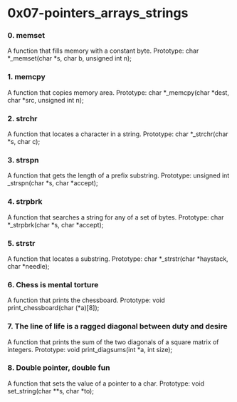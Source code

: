 # 0x07-pointers_arrays_strings
### 0. memset
A  function that fills memory with a constant byte.
Prototype: char *_memset(char *s, char b, unsigned int n);

### 1. memcpy
A function that copies memory area.
Prototype: char *_memcpy(char *dest, char *src, unsigned int n);

### 2. strchr
A function that locates a character in a string.
Prototype: char *_strchr(char *s, char c);

### 3. strspn
A function that gets the length of a prefix substring.
Prototype: unsigned int _strspn(char *s, char *accept);

### 4. strpbrk
A function that searches a string for any of a set of bytes.
Prototype: char *_strpbrk(char *s, char *accept);

### 5. strstr
A function that locates a substring.
Prototype: char *_strstr(char *haystack, char *needle);

### 6. Chess is mental torture
A function that prints the chessboard.
Prototype: void print_chessboard(char (*a)[8]);

### 7. The line of life is a ragged diagonal between duty and desire
A function that prints the sum of the two diagonals of a square matrix of integers.
Prototype: void print_diagsums(int *a, int size);

### 8. Double pointer, double fun
A function that sets the value of a pointer to a char.
Prototype: void set_string(char **s, char *to);

